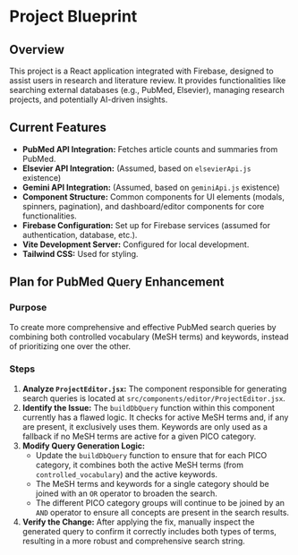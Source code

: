 # Project Blueprint

## Overview
This project is a React application integrated with Firebase, designed to assist users in research and literature review. It provides functionalities like searching external databases (e.g., PubMed, Elsevier), managing research projects, and potentially AI-driven insights.

## Current Features
*   **PubMed API Integration:** Fetches article counts and summaries from PubMed.
*   **Elsevier API Integration:** (Assumed, based on `elsevierApi.js` existence)
*   **Gemini API Integration:** (Assumed, based on `geminiApi.js` existence)
*   **Component Structure:** Common components for UI elements (modals, spinners, pagination), and dashboard/editor components for core functionalities.
*   **Firebase Configuration:** Set up for Firebase services (assumed for authentication, database, etc.).
*   **Vite Development Server:** Configured for local development.
*   **Tailwind CSS:** Used for styling.

## Plan for PubMed Query Enhancement

### Purpose
To create more comprehensive and effective PubMed search queries by combining both controlled vocabulary (MeSH terms) and keywords, instead of prioritizing one over the other.

### Steps
1.  **Analyze `ProjectEditor.jsx`:** The component responsible for generating search queries is located at `src/components/editor/ProjectEditor.jsx`.
2.  **Identify the Issue:** The `buildDbQuery` function within this component currently has a flawed logic. It checks for active MeSH terms and, if any are present, it exclusively uses them. Keywords are only used as a fallback if no MeSH terms are active for a given PICO category.
3.  **Modify Query Generation Logic:**
    *   Update the `buildDbQuery` function to ensure that for each PICO category, it combines both the active MeSH terms (from `controlled_vocabulary`) and the active keywords.
    *   The MeSH terms and keywords for a single category should be joined with an `OR` operator to broaden the search.
    *   The different PICO category groups will continue to be joined by an `AND` operator to ensure all concepts are present in the search results.
4.  **Verify the Change:** After applying the fix, manually inspect the generated query to confirm it correctly includes both types of terms, resulting in a more robust and comprehensive search string.
